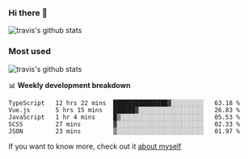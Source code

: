 ### Hi there 👋

<!--
**HondryTravis/HondryTravis** is a ✨ _special_ ✨ repository because its `README.md` (this file) appears on your GitHub profile.

Here are some ideas to get you started:

- 🔭 I’m currently working on ...
- 🌱 I’m currently learning ...
- 👯 I’m looking to collaborate on ...
- 🤔 I’m looking for help with ...
- 💬 Ask me about ...
- 📫 How to reach me: ...
- 😄 Pronouns: ...
- ⚡ Fun fact: ...
-->

![travis's github stats](https://github-readme-stats.vercel.app/api?username=HondryTravis&hide=stars)
### Most used
![travis's github stats](https://github-readme-stats.anuraghazra1.vercel.app/api/top-langs/?username=HondryTravis&layout=compact&hide_title=true)

📊 **Weekly development breakdown**

<!--START_SECTION:waka-->

```text
TypeScript   12 hrs 22 mins  ███████████████▓░░░░░░░░░   63.18 %
Vue.js       5 hrs 15 mins   ██████▓░░░░░░░░░░░░░░░░░░   26.83 %
JavaScript   1 hr 4 mins     █▒░░░░░░░░░░░░░░░░░░░░░░░   05.53 %
SCSS         27 mins         ▓░░░░░░░░░░░░░░░░░░░░░░░░   02.33 %
JSON         23 mins         ▒░░░░░░░░░░░░░░░░░░░░░░░░   01.97 %
```

<!--END_SECTION:waka-->

If you want to know more, check out it [about myself](https://hondrytravis.github.io/)
